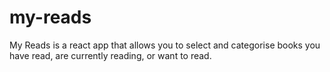 # my-reads
My Reads is a react app that allows you to select and categorise books you have read, are currently reading, or want to read.
